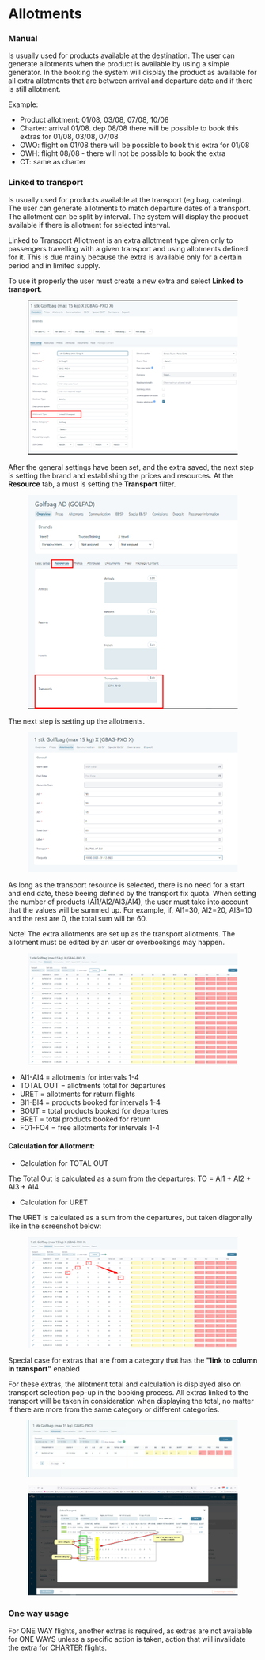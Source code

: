 # Allotments

### **Manual**

Is usually used for products available at the destination. The user can generate allotments when the product is available by using a simple generator. In the booking the system will display the product as available for all extra allotments that are between arrival and departure date and if there is still allotment.

Example:

* Product allotment: 01/08, 03/08, 07/08, 10/08
* Charter: arrival 01/08. dep 08/08 there will be possible to book this extras for 01/08, 03/08, 07/08
* OWO: flight on 01/08 there will be possible to book this extra for 01/08
* OWH: flight 08/08 - there will not be possible to book the extra
* CT: same as charter

### **Linked to transport**

Is usually used for products available at the transport (eg bag, catering). The user can generate allotments to match departure dates of a transport. The allotment can be split by interval. The system will display the product available if there is allotment for selected interval.

Linked to Transport Allotment is an extra allotment type given only to passengers travelling with a given transport and using allotments defined for it. This is due mainly because the extra is available only for a certain period and in limited supply.

To use it properly the user must create a new extra and select **Linked to transport**.

<figure><img src="../../.gitbook/assets/image (3) (1).png" alt=""><figcaption></figcaption></figure>

After the general settings have been set, and the extra saved, the next step is setting the brand and establishing the prices and resources. At the **Resource** tab, a must is setting the **Transport** filter.

<figure><img src="../../.gitbook/assets/image (2) (1).png" alt=""><figcaption></figcaption></figure>

The next step is setting up the allotments.

<figure><img src="../../.gitbook/assets/image (8) (1) (1) (1) (1) (1) (1).png" alt=""><figcaption></figcaption></figure>

As long as the transport resource is selected, there is no need for a start and end date, these beeing defined by the transport fix quota. When setting the number of products (Al1/Al2/Al3/Al4), the user must take into account that the values will be summed up. For example, if, Al1=30, Al2=20, AI3=10 and the rest are 0, the total sum will be 60.

Note! The extra allotments are set up as the transport allotments. The allotment must be edited by an user or overbookings may happen.

<figure><img src="../../.gitbook/assets/image (9) (1) (1) (1) (1) (1).png" alt=""><figcaption></figcaption></figure>

* AI1-AI4 = allotments for intervals 1-4
* TOTAL OUT = allotments total for departures
* URET = allotments for return flights
* BI1-BI4 = products booked for intervals 1-4
* BOUT = total products booked for departures
* BRET = total products booked for return
* FO1-FO4 = free allotments for intervals 1-4

#### **Calculation for Allotment:**

* Calculation for TOTAL OUT

The Total Out is calculated as a sum from the departures: TO = AI1 + AI2 + AI3 + AI4

* Calculation for URET

The URET is calculated as a sum from the departures, but taken diagonally like in the screenshot below:

<figure><img src="../../.gitbook/assets/image (10) (1) (1) (1) (1) (1).png" alt=""><figcaption></figcaption></figure>

Special case for extras that are from a category that has the **"link to column in transport"** enabled

For these extras, the allotment total and calculation is displayed also on transport selection pop-up in the booking process. All extras linked to the transport will be taken in consideration when displaying the total, no matter if there are more from the same category or different categories.

<figure><img src="../../.gitbook/assets/image (1) (1).png" alt=""><figcaption></figcaption></figure>

<figure><img src="../../.gitbook/assets/LinkedToTransport-9c2183e4a9db0582d6849ed7fee00404.png" alt=""><figcaption></figcaption></figure>

### **One way usage**

For ONE WAY flights, another extras is required, as extras are not available for ONE WAYS unless a specific action is taken, action that will invalidate the extra for CHARTER flights.
